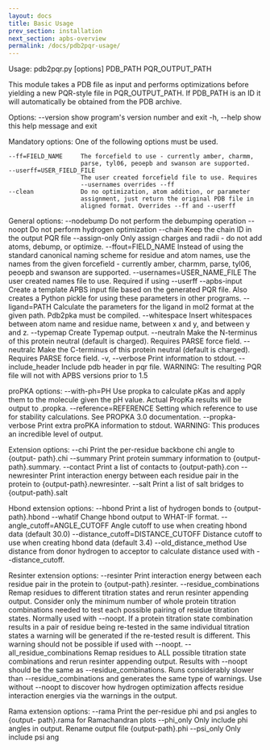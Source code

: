 ```yaml
---
layout: docs
title: Basic Usage
prev_section: installation
next_section: apbs-overview
permalink: /docs/pdb2pqr-usage/
---
```


Usage: pdb2pqr.py [options] PDB_PATH PQR_OUTPUT_PATH

This module takes a PDB file as input and performs optimizations before
yielding a new PQR-style file in PQR_OUTPUT_PATH. If PDB_PATH is an ID it will
automatically be obtained from the PDB archive.

Options:
  --version             show program's version number and exit
  -h, --help            show this help message and exit

  Mandatory options:
    One of the following options must be used.

    --ff=FIELD_NAME     The forcefield to use - currently amber, charmm,
                        parse, tyl06, peoepb and swanson are supported.
    --userff=USER_FIELD_FILE
                        The user created forcefield file to use. Requires
                        --usernames overrides --ff
    --clean             Do no optimization, atom addition, or parameter
                        assignment, just return the original PDB file in
                        aligned format. Overrides --ff and --userff

  General options:
    --nodebump          Do not perform the debumping operation
    --noopt             Do not perform hydrogen optimization
    --chain             Keep the chain ID in the output PQR file
    --assign-only       Only assign charges and radii - do not add atoms,
                        debump, or optimize.
    --ffout=FIELD_NAME  Instead of using the standard canonical naming scheme
                        for residue and atom names, use the names from the
                        given forcefield - currently amber, charmm, parse,
                        tyl06, peoepb and swanson are supported.
    --usernames=USER_NAME_FILE
                        The user created names file to use. Required if using
                        --userff
    --apbs-input        Create a template APBS input file based on the
                        generated PQR file.  Also creates a Python pickle for
                        using these parameters in other programs.
    --ligand=PATH       Calculate the parameters for the ligand in mol2 format
                        at the given path. Pdb2pka must be compiled.
    --whitespace        Insert whitespaces between atom name and residue name,
                        between x and y, and between y and z.
    --typemap           Create Typemap output.
    --neutraln          Make the N-terminus of this protein neutral (default
                        is charged). Requires PARSE force field.
    --neutralc          Make the C-terminus of this protein neutral (default
                        is charged). Requires PARSE force field.
    -v, --verbose       Print information to stdout.
    --include_header    Include pdb header in pqr file. WARNING: The resulting
                        PQR file will not with APBS versions prior to 1.5

  proPKA options:
    --with-ph=PH        Use propka to calculate pKas and apply them to the
                        molecule given the pH value. Actual PropKa results
                        will be output to <output-path>.propka.
    --reference=REFERENCE
                        Setting which reference to use for stability
                        calculations. See PROPKA 3.0 documentation.
    --propka-verbose    Print extra proPKA information to stdout. WARNING:
                        This produces an incredible level of output.

  Extension options:
    --chi               Print the per-residue backbone chi angle to {output-
                        path}.chi
    --summary           Print protein summary information to {output-
                        path}.summary.
    --contact           Print a list of contacts to {output-path}.con
    --newresinter       Print interaction energy between each residue pair in
                        the protein to {output-path}.newresinter.
    --salt              Print a list of salt bridges to {output-path}.salt

  Hbond extension options:
    --hbond             Print a list of hydrogen bonds to {output-path}.hbond
    --whatif            Change hbond output to WHAT-IF format.
    --angle_cutoff=ANGLE_CUTOFF
                        Angle cutoff to use when creating hbond data (default
                        30.0)
    --distance_cutoff=DISTANCE_CUTOFF
                        Distance cutoff to use when creating hbond data
                        (default 3.4)
    --old_distance_method
                        Use distance from donor hydrogen to acceptor to
                        calculate distance used with --distance_cutoff.

  Resinter extension options:
    --resinter          Print interaction energy between each residue pair in
                        the protein to {output-path}.resinter.
    --residue_combinations
                        Remap residues to different titration states and rerun
                        resinter appending output. Consider only the minimum
                        number of whole protein titration combinations needed
                        to test each possible pairing of residue titration
                        states. Normally used with --noopt. If a protein
                        titration state combination results in a pair of
                        residue being  re-tested in the same individual
                        titration states a warning will be generated if the
                        re-tested result is different. This warning should not
                        be possible if used with --noopt.
    --all_residue_combinations
                        Remap residues to ALL possible titration state
                        combinations and rerun resinter appending output.
                        Results with --noopt should be the same as
                        --residue_combinations. Runs considerably slower than
                        --residue_combinations and generates the same type of
                        warnings.  Use without --noopt to discover how
                        hydrogen optimization affects residue  interaction
                        energies via the warnings in the output.

  Rama extension options:
    --rama              Print the per-residue phi and psi angles to {output-
                        path}.rama for Ramachandran plots
    --phi_only          Only include phi angles in output. Rename output file
                        {output-path}.phi
    --psi_only          Only include psi ang
